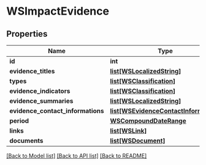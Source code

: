 # WSImpactEvidence

## Properties
Name | Type | Description | Notes
------------ | ------------- | ------------- | -------------
**id** | **int** |  | [optional] 
**evidence_titles** | [**list[WSLocalizedString]**](WSLocalizedString.md) |  | [optional] 
**types** | [**list[WSClassification]**](WSClassification.md) |  | [optional] 
**evidence_indicators** | [**list[WSClassification]**](WSClassification.md) |  | [optional] 
**evidence_summaries** | [**list[WSLocalizedString]**](WSLocalizedString.md) |  | [optional] 
**evidence_contact_informations** | [**list[WSEvidenceContactInformation]**](WSEvidenceContactInformation.md) |  | [optional] 
**period** | [**WSCompoundDateRange**](WSCompoundDateRange.md) |  | [optional] 
**links** | [**list[WSLink]**](WSLink.md) |  | [optional] 
**documents** | [**list[WSDocument]**](WSDocument.md) |  | [optional] 

[[Back to Model list]](../README.md#documentation-for-models) [[Back to API list]](../README.md#documentation-for-api-endpoints) [[Back to README]](../README.md)


